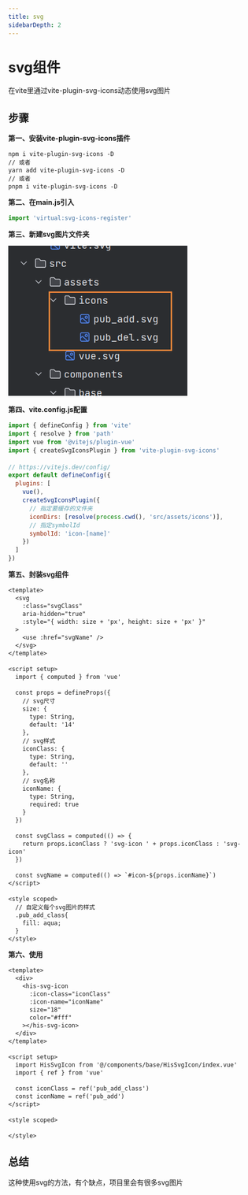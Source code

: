 ```yaml
---
title: svg                  
sidebarDepth: 2
---
```


# svg组件

在vite里通过vite-plugin-svg-icons动态使用svg图片

## 步骤

**第一、安装vite-plugin-svg-icons插件**

```npm
npm i vite-plugin-svg-icons -D
// 或者
yarn add vite-plugin-svg-icons -D
// 或者
pnpm i vite-plugin-svg-icons -D
```

**第二、在main.js引入**

```js
import 'virtual:svg-icons-register'
```

**第三、新建svg图片文件夹**

![Image text](../../.vuepress/public/vue/base/svg/01.png)

**第四、vite.config.js配置**

```js
import { defineConfig } from 'vite'
import { resolve } from 'path'
import vue from '@vitejs/plugin-vue'
import { createSvgIconsPlugin } from 'vite-plugin-svg-icons'

// https://vitejs.dev/config/
export default defineConfig({
  plugins: [
    vue(),
    createSvgIconsPlugin({
      // 指定要缓存的文件夹
      iconDirs: [resolve(process.cwd(), 'src/assets/icons')],
      // 指定symbolId
      symbolId: 'icon-[name]'
    })
  ]
})

```

**第五、封装svg组件**

```vue
<template>
  <svg
    :class="svgClass"
    aria-hidden="true"
    :style="{ width: size + 'px', height: size + 'px' }"
  >
    <use :href="svgName" />
  </svg>
</template>

<script setup>
  import { computed } from 'vue'
  
  const props = defineProps({
    // svg尺寸
    size: {
      type: String,
      default: '14'
    },
    // svg样式
    iconClass: {
      type: String,
      default: ''
    },
    // svg名称
    iconName: {
      type: String,
      required: true
    }
  })
  
  const svgClass = computed(() => {
    return props.iconClass ? 'svg-icon ' + props.iconClass : 'svg-icon'
  })
  
  const svgName = computed(() => `#icon-${props.iconName}`)
</script>

<style scoped>
  // 自定义每个svg图片的样式
  .pub_add_class{
    fill: aqua;
  }
</style>

```

**第六、使用**

```vue
<template>
  <div>
    <his-svg-icon
      :icon-class="iconClass"
      :icon-name="iconName"
      size="18"
      color="#fff"
    ></his-svg-icon>
  </div>
</template>

<script setup>
  import HisSvgIcon from '@/components/base/HisSvgIcon/index.vue'
  import { ref } from 'vue'
  
  const iconClass = ref('pub_add_class')
  const iconName = ref('pub_add')
</script>

<style scoped>

</style>

```

## 总结

这种使用svg的方法，有个缺点，项目里会有很多svg图片
